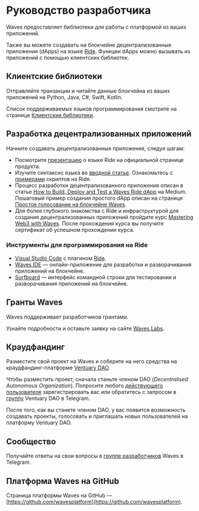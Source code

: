 # Руководство разработчика

Waves предоставляет библиотеки для работы с платформой из ваших приложений.

Также вы можете создавать на блокчейне децентрализованные приложения (dApps) на языке [Ride](/ru/ride/about-ride). Функции dApps можно вызывать из приложений с помощью клиентских библиотек.

## Клиентские библиотеки

Отправляйте транзакции и читайте данные блокчейна из ваших приложений на Python, Java, C#, Swift, Kotlin.

Список поддерживаемых языков программирования смотрите на странице [Клиентские библиотеки](/ru/building-apps/waves-api-and-sdk/client-libraries).

## Разработка децентрализованных приложений

Начните создавать децентрализованные приложения, следуя шагам:

- Посмотрите [презентацию](https://wavesplatform.com/products-ride) о языке Ride на официальной странице продукта.
- Изучите синтаксис языка во [вводной статье](/en/ride/getting-started). Ознакомьтесь с [примерами](https://github.com/wavesplatform/ride-examples) скриптов на Ride.
- Процесс разработки децентрализованного приложения описан в статье [How to Build, Deploy and Test a Waves Ride dApp](https://blog.wavesplatform.com/how-to-build-deploy-and-test-a-waves-ride-dapp-785311f58c2) на Medium. Пошаговый пример создания простого dApp описан на странице [Простое голосование на блокчейне Waves](/ru/building-apps/smart-contracts/simple-voting-on-the-waves-blockchain).
- Для более глубокого знакомства с Ride и инфраструктурой для создания децентрализованных приложений пройдите курс [Mastering Web3 with Waves](https://stepik.org/course/54415/promo). После прохождения курса вы получите сертификат об успешном прохождении курса.

### Инструменты для программирования на Ride

- [Visual Studio Code](https://code.visualstudio.com/) с плагином [Ride](https://github.com/wavesplatform/ride-vscode).
- [Waves IDE](https://ide.wavesplatform.com/) — онлайн-приложение для разработки и разворачивания приложений на блокчейне.
- [Surfboard](https://github.com/wavesplatform/Surfboard) — интерфейс командной строки для тестирования и разворачивания приложений на блокчейне.

## Гранты Waves

Waves поддерживает разработчиков грантами.

Узнайте подробности и оставьте заявку на сайте [Waves Labs](https://waveslabs.com/grants?lang=ru).

## Краудфандинг

Разместите свой проект на Waves и соберите на него средства на краудфандинг-платформе [Ventuary DAO](https://beta.ventuary.space/).

Чтобы разместить проект, сначала станьте членом DAO (_Decentralised Autonomous Organization_). Попросите любого [действующего пользователя](https://beta.ventuary.space/community) зарегистрировать вас или обратитесь с запросом в [группу](https://t.me/ventuary_dao) Ventuary DAO в Telegram.

После того, как вы станете членом DAO, у вас появится возможность создавать проекты, голосовать и приглашать новых пользователей на платформу Ventuary DAO.

## Сообщество

Получайте ответы на свои вопросы в [группе разработчиков](https://t.me/waves_ride_dapps_dev) Waves в Telegram.

## Платформа Waves на GitHub

Страница платформы Waves на GitHub — [https://github.com/wavesplatform](https://github.com/wavesplatform).
